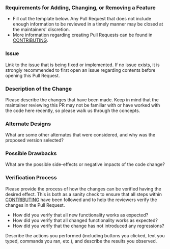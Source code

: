### Requirements for Adding, Changing, or Removing a Feature

* Fill out the template below. Any Pull Request that does not include enough information to be reviewed in a timely manner may be closed at the maintainers' discretion.
* More information regarding creating Pull Requests can be found in [CONTRIBUTING](https://github.com/vanhoofmaarten/xmplr/blob/master/CONTRIBUTING.md#creating-a-pull-request).

### Issue

Link to the issue that is being fixed or implemented. If no issue exists, it is strongly recommended to first open an issue regarding contents before opening this Pull Request.

### Description of the Change

Please describe the changes that have been made. Keep in mind that the maintainer reviewing this PR may not be familiar with or have worked with the code here recently, so please walk us through the concepts.

### Alternate Designs

What are some other alternates that were considered, and why was the proposed version selected?

### Possible Drawbacks

What are the possible side-effects or negative impacts of the code change?

### Verification Process

Please provide the process of how the changes can be verified having the desired effect. This is both as a sanity check to ensure that all steps within [CONTRIBUTING](https://github.com/vanhoofmaarten/xmplr/blob/master/CONTRIBUTING.md#creating-a-pull-request) have been followed and to help the reviewers verify the changes in the Pull Request.

- How did you verify that all new functionality works as expected?
- How did you verify that all changed functionality works as expected?
- How did you verify that the change has not introduced any regressions?

Describe the actions you performed (including buttons you clicked, text you typed, commands you ran, etc.), and describe the results you observed.
